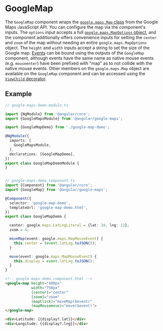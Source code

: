 # GoogleMap

The `GoogleMap` component wraps the [`google.maps.Map` class](https://developers.google.com/maps/documentation/javascript/reference/map) from the Google Maps JavaScript API. You can configure the map via the component's inputs. The `options` input accepts a full [`google.maps.MapOptions` object](https://developers.google.com/maps/documentation/javascript/reference/map#MapOptions), and the component additionally offers convenience inputs for setting the `center` and `zoom` of the map without needing an entire `google.maps.MapOptions` object. The `height` and `width` inputs accept a string to set the size of the Google map. [Events](https://developers.google.com/maps/documentation/javascript/reference/map#Map.bounds_changed) can be bound using the outputs of the `GoogleMap` component, although events have the same name as native mouse events (e.g. `mouseenter`) have been prefixed with "map" as to not collide with the native mouse events. Other members on the `google.maps.Map` object are available on the `GoogleMap` component and can be accessed using the [`ViewChild` decorator](https://angular.io/api/core/ViewChild).

## Example

```typescript
// google-maps-demo.module.ts

import {NgModule} from '@angular/core';
import {GoogleMapsModule} from '@angular/google-maps';

import {GoogleMapDemo} from './google-map-demo';

@NgModule({
  imports: [
    GoogleMapsModule,
  ],
  declarations: [GoogleMapDemo],
})
export class GoogleMapDemoModule {
}


// google-maps-demo.component.ts
import {Component} from '@angular/core';
import {GoogleMap} from '@angular/google-maps';

@Component({
  selector: 'google-map-demo',
  templateUrl: 'google-map-demo.html',
})
export class GoogleMapDemo {

  center: google.maps.LatLngLiteral = {lat: 24, lng: 12};
  zoom = 4;

  moveMap(event: google.maps.MapMouseEvent) {
    this.center = (event.latLng.toJSON());
  }

  move(event: google.maps.MapMouseEvent) {
    this.display = event.latLng.toJSON();
  }
}
```

```html
<!-- google-maps-demo.component.html -->
<google-map height="400px"
            width="750px"
            [center]="center"
            [zoom]="zoom"
            (mapClick)="moveMap($event)"
            (mapMousemove)="move($event)">
</google-map>

<div>Latitude: {{display?.lat}}</div>
<div>Longitude: {{display?.lng}}</div>
```
